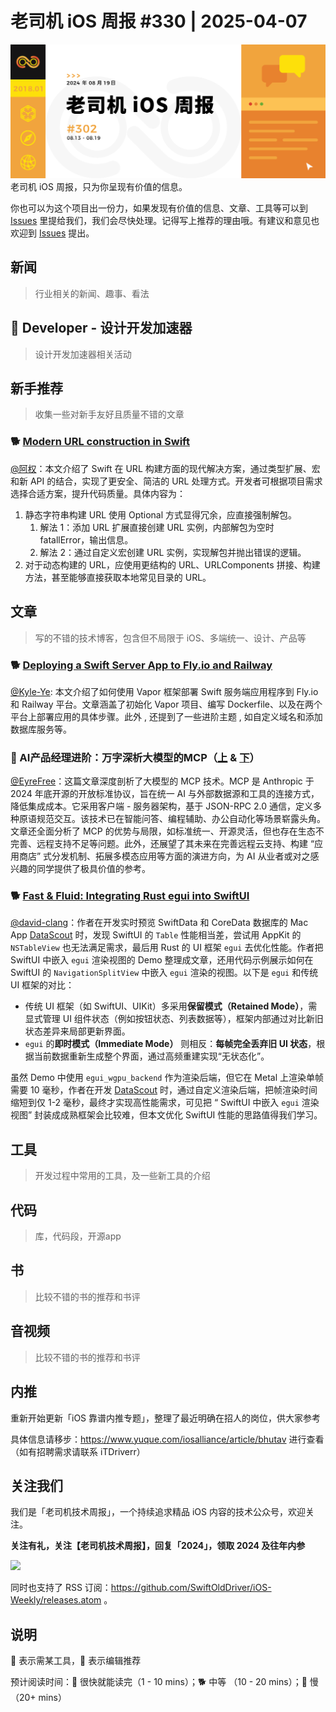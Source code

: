 # 老司机 iOS 周报 #330 | 2025-04-07

![ios-weekly](https://github.com/SwiftOldDriver/iOS-Weekly/blob/master/assets/weekly-header/302.jpg?raw=true)
老司机 iOS 周报，只为你呈现有价值的信息。

你也可以为这个项目出一份力，如果发现有价值的信息、文章、工具等可以到 [Issues](https://github.com/SwiftOldDriver/iOS-Weekly/issues) 里提给我们，我们会尽快处理。记得写上推荐的理由哦。有建议和意见也欢迎到 [Issues](https://github.com/SwiftOldDriver/iOS-Weekly/issues) 提出。

## 新闻

> 行业相关的新闻、趣事、看法

##  Developer - 设计开发加速器

> 设计开发加速器相关活动

## 新手推荐

> 收集一些对新手友好且质量不错的文章

### 🐕 [Modern URL construction in Swift](https://www.swiftbysundell.com/articles/modern-url-construction-in-swift/)

[@阿权](https://github.com/bqlin)：本文介绍了 Swift 在 URL 构建方面的现代解决方案，通过类型扩展、宏和新 API 的结合，实现了更安全、简洁的 URL 处理方式。开发者可根据项目需求选择合适方案，提升代码质量。具体内容为：

1. 静态字符串构建 URL 使用 Optional 方式显得冗余，应直接强制解包。
   1. 解法 1：添加 URL 扩展直接创建 URL 实例，内部解包为空时 fatallError，输出信息。
   2. 解法 2：通过自定义宏创建 URL 实例，实现解包并抛出错误的逻辑。
2. 对于动态构建的 URL，应使用更结构的 URL、URLComponents 拼接、构建方法，甚至能够直接获取本地常见目录的 URL。

## 文章

> 写的不错的技术博客，包含但不局限于 iOS、多端统一、设计、产品等

### 🐕 [Deploying a Swift Server App to Fly.io and Railway](https://swifttoolkit.dev/posts/deploy-fly-railway)

[@Kyle-Ye](https://github.com/Kyle-Ye): 本文介绍了如何使用 Vapor 框架部署 Swift 服务端应用程序到 Fly.io 和 Railway 平台。文章涵盖了初始化 Vapor 项目、编写 Dockerfile、以及在两个平台上部署应用的具体步骤。此外 , 还提到了一些进阶主题 , 如自定义域名和添加数据库服务等。

### 🐢 AI产品经理进阶：万字深析大模型的MCP（[上](https://www.woshipm.com/ai/6190336.html) & [下](https://www.woshipm.com/ai/6190355.html)）

[@EyreFree](https://github.com/EyreFree)：这篇文章深度剖析了大模型的 MCP 技术。MCP 是 Anthropic 于 2024 年底开源的开放标准协议，旨在统一 AI 与外部数据源和工具的连接方式，降低集成成本。它采用客户端 - 服务器架构，基于 JSON-RPC 2.0 通信，定义多种原语规范交互。该技术已在智能问答、编程辅助、办公自动化等场景崭露头角。文章还全面分析了 MCP 的优势与局限，如标准统一、开源灵活，但也存在生态不完善、远程支持不足等问题。此外，还展望了其未来在完善远程云支持、构建 “应用商店” 式分发机制、拓展多模态应用等方面的演进方向，为 AI 从业者或对之感兴趣的同学提供了极具价值的参考。

### 🐕 [Fast & Fluid: Integrating Rust egui into SwiftUI](https://medium.com/@djalex566/fast-fluid-integrating-rust-egui-into-swiftui-30a218c502c1)

[@david-clang](https://github.com/david-clang)：作者在开发实时预览 SwiftData 和 CoreData 数据库的 Mac App [DataScout](https://apps.apple.com/us/app/datascout-for-sqlite-swiftdata/id6737813684) 时，发现 SwiftUI 的 `Table` 性能相当差，尝试用 AppKit 的 `NSTableView` 也无法满足需求，最后用 Rust 的 UI 框架 `egui` 去优化性能。作者把 SwiftUI 中嵌入 `egui` 渲染视图的 Demo 整理成文章，还用代码示例展示如何在 SwiftUI 的 `NavigationSplitView` 中嵌入 `egui` 渲染的视图。以下是 `egui` 和传统 UI 框架的对比：

- 传统 UI 框架（如 SwiftUI、UIKit）多采用**保留模式（Retained Mode）**，需显式管理 UI 组件状态（例如按钮状态、列表数据等），框架内部通过对比新旧状态差异来局部更新界面。
- `egui` 的**即时模式（Immediate Mode）** 则相反：**每帧完全丢弃旧 UI 状态**，根据当前数据重新生成整个界面，通过高频重建实现“无状态化”。

虽然 Demo 中使用 `egui_wgpu_backend` 作为渲染后端，但它在 Metal 上渲染单帧需要 10 毫秒，作者在开发 [DataScout](https://apps.apple.com/us/app/datascout-for-sqlite-swiftdata/id6737813684) 时，通过自定义渲染后端，把帧渲染时间缩短到仅 1-2 毫秒，最终才实现高性能需求，可见把 “ SwiftUI 中嵌入 `egui` 渲染视图” 封装成成熟框架会比较难，但本文优化 SwiftUI 性能的思路值得我们学习。


## 工具

> 开发过程中常用的工具，及一些新工具的介绍

## 代码

> 库，代码段，开源app

## 书

> 比较不错的书的推荐和书评

## 音视频

> 比较不错的书的推荐和书评

## 内推

重新开始更新「iOS 靠谱内推专题」，整理了最近明确在招人的岗位，供大家参考

具体信息请移步：https://www.yuque.com/iosalliance/article/bhutav 进行查看（如有招聘需求请联系 iTDriverr）

## 关注我们

我们是「老司机技术周报」，一个持续追求精品 iOS 内容的技术公众号，欢迎关注。

**关注有礼，关注【老司机技术周报】，回复「2024」，领取 2024 及往年内参**

![](https://github.com/SwiftOldDriver/iOS-Weekly/blob/master/assets/qrcode_for_wechat.jpg?raw=true)

同时也支持了 RSS 订阅：https://github.com/SwiftOldDriver/iOS-Weekly/releases.atom 。

## 说明

🚧 表示需某工具，🌟 表示编辑推荐

预计阅读时间：🐎 很快就能读完（1 - 10 mins）；🐕 中等 （10 - 20 mins）；🐢 慢（20+ mins）
